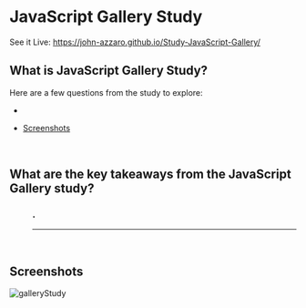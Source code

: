 # JavaScript Gallery Study
See it Live: https://john-azzaro.github.io/Study-JavaScript-Gallery/
<br>

## What is JavaScript Gallery Study?


Here are a few questions from the study to explore:

* [](#)

* [Screenshots](#Screenshots)
<br>

## What are the key takeaways from the JavaScript Gallery study?

<dl> 
<dd>

### .
----------


</dd>
</dl>

<br>

## Screenshots
![galleryStudy](https://user-images.githubusercontent.com/37447586/74215883-7f4f7180-4c57-11ea-84e2-b3b59e65e747.png)
